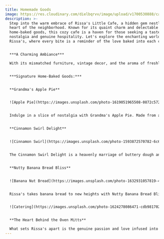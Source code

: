 ```yaml
---
title: Homemade Goods
image: https://res.cloudinary.com/dielbqrvv/image/upload/v1700530888/cafe/carousel/carousel-2.jpg
description: >-
  Step into the warm embrace of Rissa's Little Cafe, a hidden gem nestled in the
  heart of the neighborhood. Known for its quaint charm and delectable
  home-baked goods, this cozy cafe is a haven for those seeking a taste of
  nostalgia and genuine hospitality. Let's explore the enchanting world of
  Rissa's, where every bite is a reminder of the love baked into each creation.


  ***A Charming Ambiance***

  With its mismatched furniture, vintage decor, and the aroma of freshly brewed coffee lingering in the air, Rissa's Little Cafe exudes a charming and inviting ambiance. The cozy setting makes it the perfect spot to unwind with a cup of coffee and savor the delightful treats crafted with care.


  ***Signature Home-Baked Goods:***


  **Grandma's Apple Pie**


  ![Apple Pie](https://images.unsplash.com/photo-1619051965508-0872c572ee34?q=80&w=1964&auto=format&fit=crop&ixlib=rb-4.0.3&ixid=M3wxMjA3fDB8MHxwaG90by1wYWdlfHx8fGVufDB8fHx8fA%3D%3D "Apple Pie")


  Indulge in a slice of nostalgia with Grandma's Apple Pie. Made from a cherished family recipe, the flaky crust cradles tender, cinnamon-spiced apples. Each bite is a journey back in time, invoking the comforting flavors of homemade goodness.


  **Cinnamon Swirl Delight**


  ![Cinnamon Swirl](https://images.unsplash.com/photo-1593872570782-6c6e7069e67e?q=80&w=1740&auto=format&fit=crop&ixlib=rb-4.0.3&ixid=M3wxMjA3fDB8MHxwaG90by1wYWdlfHx8fGVufDB8fHx8fA%3D%3D "Cinnamon Roll")


  The Cinnamon Swirl Delight is a heavenly marriage of buttery dough and aromatic cinnamon. Baked to golden perfection, this sweet treat is a perfect companion to your favorite coffee or tea. Be prepared for a symphony of flavors that dance on your taste buds.


  **Nutty Banana Bread Bliss**


  ![Banana Nut Bread](https://images.unsplash.com/photo-1632931057819-4eefffa8e007?q=80&w=1887&auto=format&fit=crop&ixlib=rb-4.0.3&ixid=M3wxMjA3fDB8MHxwaG90by1wYWdlfHx8fGVufDB8fHx8fA%3D%3D "Banana Nut Bread")


  Rissa's takes banana bread to new heights with Nutty Banana Bread Bliss. Moist, rich, and studded with crunchy nuts, this classic treat is a testament to the cafe's commitment to elevating simple pleasures. Pair it with a latte for the ultimate afternoon pick-me-up.


  ![Catering](https://images.unsplash.com/photo-1624278086471-cdb98170201d?q=80&w=1887&auto=format&fit=crop&ixlib=rb-4.0.3&ixid=M3wxMjA3fDB8MHxwaG90by1wYWdlfHx8fGVufDB8fHx8fA%3D%3D "Catering")


  **The Heart Behind the Oven Mitts**

  What sets Rissa's apart is the genuine passion and love infused into each creation. The owner, Rissa herself, is not just a baker but a storyteller who weaves tales through her delightful treats. Every pastry and cookie tells a story, and customers can feel the warmth of homemade goodness with each bite.
---
```

